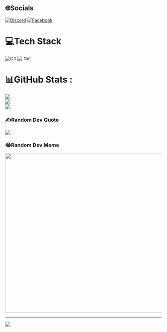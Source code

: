 
## 🌐Socials
[![Discord](https://img.shields.io/badge/Discord-%237289DA.svg?logo=discord&logoColor=white)](htttps://discord.gg/binh#6705) [![Facebook](https://img.shields.io/badge/Facebook-%231877F2.svg?logo=Facebook&logoColor=white)](https://facebook.com/https://www.facebook.com/profile.php?id=100000238751805) 

# 💻Tech Stack
![C#](https://img.shields.io/badge/c%23-%23239120.svg?style=flat-square&logo=c-sharp&logoColor=white) ![.Net](https://img.shields.io/badge/.NET-5C2D91?style=flat-square&logo=.net&logoColor=white)
# 📊GitHub Stats :
![](https://github-readme-stats.vercel.app/api?username=DarryVu&theme=radical&hide_border=false&include_all_commits=false&count_private=false)<br/>
![](https://github-readme-streak-stats.herokuapp.com/?user=DarryVu&theme=radical&hide_border=false)<br/>
![](https://github-readme-stats.vercel.app/api/top-langs/?username=DarryVu&theme=radical&hide_border=false&include_all_commits=false&count_private=false&layout=compact)

### ✍️Random Dev Quote
![](https://quotes-github-readme.vercel.app/api?type=vetical&theme=radical)

### 😂Random Dev Meme
<img src="https://random-memer.herokuapp.com/" width="512px"/>

---
[![](https://visitcount.itsvg.in/api?id=DarryVu&icon=0&color=0)](https://visitcount.itsvg.in)
